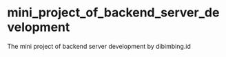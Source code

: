 # mini_project_of_backend_server_development
The mini project of backend server development by dibimbing.id
